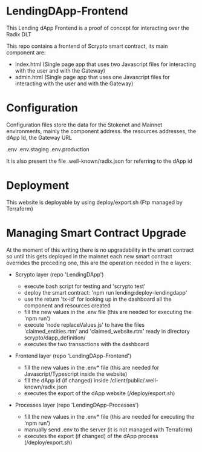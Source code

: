 # LendingDApp-Frontend
This Lending dApp Frontend is a proof of concept for interacting over the Radix DLT 

This repo contains a frontend of Scrypto smart contract, its main component are:
- index.html (Single page app that uses two Javascript files for interacting with the user and with the Gateway)
- admin.html (Single page app that uses one Javascript files for interacting with the user and with the Gateway)


# Configuration
Configuration files store the data for the Stokenet and Mainnet environments, mainly the component address. the resources addresses, the dApp Id, the Gateway URL

.env
.env.staging 
.env.production

It is also present the file .well-known/radix.json for referring to the dApp id

# Deployment
This website is deployable by using deploy/export.sh (Ftp managed by Terraform)

# Managing Smart Contract Upgrade
At the moment of this writing there is no upgradability in the smart contract so until this gets deployed in the mainnet each new smart contract overrides the preceding one, this are the operation needed in the e layers:

- Scrypto layer (repo 'LendingDApp')
    - execute bash script for testing and 'scrypto test'
    - deploy the smart contract: 'npm run lending:deploy-lendingdapp'
    - use the return 'tx-id' for looking up in the dashboard all the component and resources created
    - fill the new values in the .env file (this are needed for executing the 'npm run')
    - execute 'node replaceValues.js' to have the files 'claimed_entities.rtm' and 'claimed_website.rtm' ready in directory scrypto/dapp_definition/
    - executes the two transactions with the dashboard

- Frontend layer (repo 'LendingDApp-Frontend')
    - fill the new values in the .env* file (this are needed for Javascript/Typescript inside the website)
    - fill the dApp id (if changed) inside /client/public/.well-known/radix.json
    - executes the export of the dApp website (/deploy/export.sh)

- Processes layer (repo 'LendingDApp-Processes')
    - fill the new values in the .env* file (this are needed for executing the 'npm run')
    - manually send .env to the server (it is not managed with Terraform)
    - executes the export (if changed) of the dApp process (/deploy/export.sh)